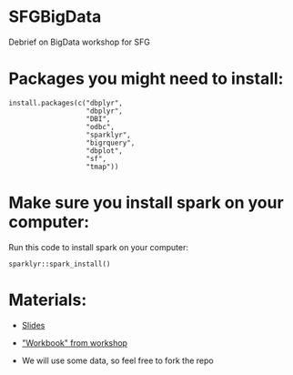 # SFGBigData
Debrief on BigData workshop for SFG

# Packages you might need to install:

```
install.packages(c("dbplyr",
                   "dbplyr",
                   "DBI",
                   "odbc",
                   "sparklyr",
                   "bigrquery",
                   "dbplot",
                   "sf",
                   "tmap"))
```

# Make sure you install spark on your computer:

Run this code to install spark on your computer:

```{r, eval = F}
sparklyr::spark_install()
```

# Materials:

- [Slides](https://rawgit.com/jcvdav/SFGBigData/master/slides.html)

- ["Workbook" from workshop](https://rawgit.com/rstudio/bigdataclass2018/master/assets/workbook/_book/index.html)

- We will use some data, so feel free to fork the repo
